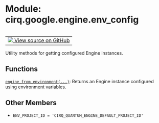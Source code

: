 <div itemscope itemtype="http://developers.google.com/ReferenceObject">
<meta itemprop="name" content="cirq.google.engine.env_config" />
<meta itemprop="path" content="Stable" />
<meta itemprop="property" content="ENV_PROJECT_ID"/>
</div>

# Module: cirq.google.engine.env_config

<!-- Insert buttons and diff -->

<table class="tfo-notebook-buttons tfo-api" align="left">

<td>
  <a target="_blank" href="https://github.com/quantumlib/cirq/tree/master/cirq/google/engine/env_config.py">
    <img src="https://www.tensorflow.org/images/GitHub-Mark-32px.png" />
    View source on GitHub
  </a>
</td>
</table>



Utility methods for getting configured Engine instances.



## Functions

[`engine_from_environment(...)`](../../../cirq/google/engine_from_environment.md): Returns an Engine instance configured using environment variables.

## Other Members

* `ENV_PROJECT_ID = 'CIRQ_QUANTUM_ENGINE_DEFAULT_PROJECT_ID'` <a id="ENV_PROJECT_ID"></a>
